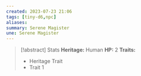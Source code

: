 ```yaml
---
created: 2023-07-23 21:06
tags: [tiny-d6,npc]
aliases:
summary: Serene Magister
une: Serene Magister
---
```

> [!abstract] Stats
> **Heritage:** Human
> **HP:** 2
> **Traits:**
> - Heritage Trait
> - Trait 1